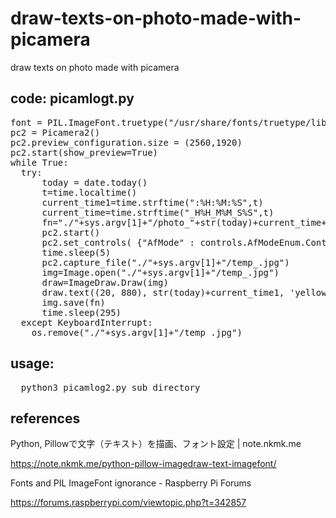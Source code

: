 # draw-texts-on-photo-made-with-picamera
draw texts on photo made with picamera

## code:  picamlogt.py

<pre>
font = PIL.ImageFont.truetype("/usr/share/fonts/truetype/liberation2/LiberationMono-Regular.ttf",48)
pc2 = Picamera2()
pc2.preview_configuration.size = (2560,1920)
pc2.start(show_preview=True)
while True:
  try:
	  today = date.today()
	  t=time.localtime()
	  current_time1=time.strftime(":%H:%M:%S",t)
	  current_time=time.strftime("_H%H_M%M_S%S",t)
	  fn="./"+sys.argv[1]+"/photo_"+str(today)+current_time+".jpg"
	  pc2.start()
	  pc2.set_controls( {"AfMode" : controls.AfModeEnum.Continuous} )
	  time.sleep(5)
	  pc2.capture_file("./"+sys.argv[1]+"/temp_.jpg")
	  img=Image.open("./"+sys.argv[1]+"/temp_.jpg")
	  draw=ImageDraw.Draw(img)
	  draw.text((20, 880), str(today)+current_time1, 'yellow', font=font)
	  img.save(fn)
	  time.sleep(295)
  except KeyboardInterrupt:
    os.remove("./"+sys.argv[1]+"/temp_.jpg")
</pre>

## usage:
<pre>
  python3 picamlog2.py sub_directory
</pre>

## references

Python, Pillowで文字（テキスト）を描画、フォント設定 | note.nkmk.me

https://note.nkmk.me/python-pillow-imagedraw-text-imagefont/

Fonts and PIL ImageFont ignorance - Raspberry Pi Forums

https://forums.raspberrypi.com/viewtopic.php?t=342857
